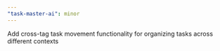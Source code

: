 ```yaml
---
"task-master-ai": minor
---
```


Add cross-tag task movement functionality for organizing tasks across different contexts